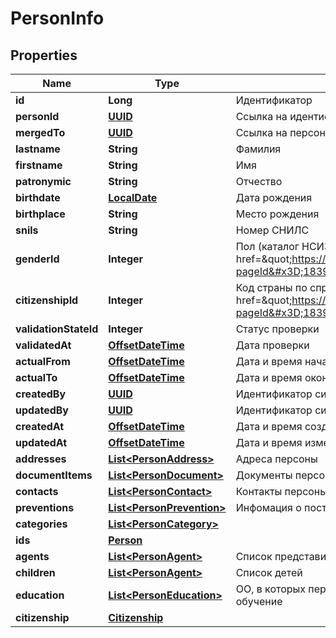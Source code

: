 # PersonInfo

## Properties
Name | Type | Description | Notes
------------ | ------------- | ------------- | -------------
**id** | **Long** | Идентификатор | 
**personId** | [**UUID**](UUID.md) | Ссылка на идентификатор персоны в рамках системы |  [optional]
**mergedTo** | [**UUID**](UUID.md) | Ссылка на персону, с которой была слита данная |  [optional]
**lastname** | **String** | Фамилия | 
**firstname** | **String** | Имя | 
**patronymic** | **String** | Отчество |  [optional]
**birthdate** | [**LocalDate**](LocalDate.md) | Дата рождения | 
**birthplace** | **String** | Место рождения |  [optional]
**snils** | **String** | Номер СНИЛС |  [optional]
**genderId** | **Integer** | Пол (каталог НСИ3 &lt;a href&#x3D;\&quot;https://wiki.edu.mos.ru/pages/viewpage.action?pageId&#x3D;18394317\&quot;&gt;GENDER&lt;/href&gt;) | 
**citizenshipId** | **Integer** | Код страны по справочнику ОКСМ (каталог НСИ3 &lt;a href&#x3D;\&quot;https://wiki.edu.mos.ru/pages/viewpage.action?pageId&#x3D;18394242\&quot;&gt;COUNTRY&lt;/href&gt;) |  [optional]
**validationStateId** | **Integer** | Статус проверки |  [optional]
**validatedAt** | [**OffsetDateTime**](OffsetDateTime.md) | Дата проверки |  [optional]
**actualFrom** | [**OffsetDateTime**](OffsetDateTime.md) | Дата и время начала действия версии персоны |  [optional]
**actualTo** | [**OffsetDateTime**](OffsetDateTime.md) | Дата и время окончания действия версии персоны |  [optional]
**createdBy** | [**UUID**](UUID.md) | Идентификатор системы-источника |  [optional]
**updatedBy** | [**UUID**](UUID.md) | Идентификатор системы-источника |  [optional]
**createdAt** | [**OffsetDateTime**](OffsetDateTime.md) | Дата и время создания |  [optional]
**updatedAt** | [**OffsetDateTime**](OffsetDateTime.md) | Дата и время изменения |  [optional]
**addresses** | [**List&lt;PersonAddress&gt;**](PersonAddress.md) | Адреса персоны |  [optional]
**documentItems** | [**List&lt;PersonDocument&gt;**](PersonDocument.md) | Документы персоны |  [optional]
**contacts** | [**List&lt;PersonContact&gt;**](PersonContact.md) | Контакты персоны |  [optional]
**preventions** | [**List&lt;PersonPrevention&gt;**](PersonPrevention.md) | Инфомация о постановках на учет |  [optional]
**categories** | [**List&lt;PersonCategory&gt;**](PersonCategory.md) |  |  [optional]
**ids** | [**Person**](Person.md) |  |  [optional]
**agents** | [**List&lt;PersonAgent&gt;**](PersonAgent.md) | Список представителей |  [optional]
**children** | [**List&lt;PersonAgent&gt;**](PersonAgent.md) | Список детей |  [optional]
**education** | [**List&lt;PersonEducation&gt;**](PersonEducation.md) | ОО, в которых персона проходила или проходит обучение |  [optional]
**citizenship** | [**Citizenship**](Citizenship.md) |  |  [optional]
